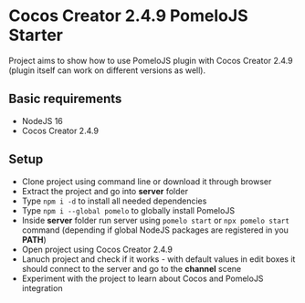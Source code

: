 # Cocos Creator 2.4.9 PomeloJS Starter

Project aims to show how to use PomeloJS plugin with Cocos Creator 2.4.9 (plugin itself can work on different versions as well).

## Basic requirements
- NodeJS 16
- Cocos Creator 2.4.9

## Setup
- Clone project using command line or download it through browser
- Extract the project and go into **server** folder
- Type `npm i -d` to install all needed dependencies
- Type `npm i --global pomelo` to globally install PomeloJS
- Inside **server** folder run server using `pomelo start` or `npx pomelo start` command (depending if global NodeJS packages are registered in you **PATH**)
- Open project using Cocos Creator 2.4.9
- Lanuch project and check if it works - with default values in edit boxes it should connect to the server and go to the **channel** scene
- Experiment with the project to learn about Cocos and PomeloJS integration